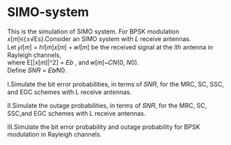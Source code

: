# SIMO-system
This is the simulation of SIMO system.
For BPSK modulation 𝑥[𝑚]∈{±√Es}.Consider an SIMO system with 𝐿 receive antennas. <br/>
Let 𝑦𝑙[𝑚] = ℎ𝑙[𝑚]𝑥[𝑚] + 𝑤𝑙[𝑚] be the received signal at the 𝑙𝑡ℎ antenna in Rayleigh channels, <br/>
where E[|𝑥[𝑚]|^2] = 𝐸𝑏 , and 𝑤[𝑚]~𝐶𝑁(0, 𝑁0).<br/>
Define 𝑆𝑁𝑅 = 𝐸𝑏⁄𝑁0.

I.Simulate the bit error probabilities, in terms of 𝑆𝑁𝑅, for the MRC, SC, SSC, and EGC schemes with L receive antennas.

II.Simulate the outage probabilities, in terms of 𝑆𝑁𝑅, for the MRC, SC, SSC,and EGC schemes with L receive antennas.

III.Simulate the bit error probability and outage probability for BPSK modulation in Rayleigh channels.
